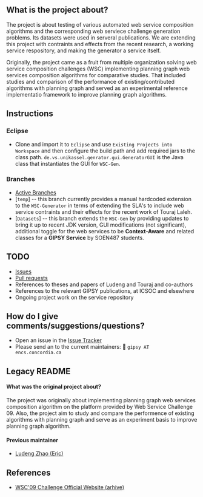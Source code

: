 ## What is the project about?

The project is about testing of various automated web service composition algorithms and
the corresponding web serviece challenge generation problems. Its datasets were used
in serveral publications. We are extending this project with contraints and effects
from the recent research, a working service respository, and making the generator
a service itself.

Originally, the project came as a fruit from multiple organization solving web service
composition challenges (WSC) implementing planning graph web services composition algorithms
for comparative studies. That included studies and comparison of the performance of
existing/contributed algorithms with planning graph and served as an experimental
reference implementatio framework to improve planning graph algorithms.

## Instructions

### Eclipse ###

* Clone and import it to `Eclipse` and use `Existing Projects into Workspace` and then configure the build path and add required jars to the class path.
`de.vs.unikassel.genrator.gui.GeneratorGUI` is the Java class that instantiates the GUI for `WSC-Gen`.

### Branches ###

* [Active Branches](https://github.com/GIPSY-dev/WSC-Gen/branches)
* [`temp`] -- this branch currently provides a manual hardcoded extension to the `WSC-Generator` in terms of extending the SLA's to include web service contraints and their effects for the recent work of Touraj Laleh. 
* [`Datasets`] -- this branch extends the `WSC-Gen` by providing updates to bring it up to recent JDK version, GUI modifications (not significant), additional toggle for the web services to be **Context-Aware** and related classes for a **GIPSY Service** by SOEN487 students.

## TODO ##

* [Issues](https://github.com/GIPSY-dev/WSC-Gen/issues)
* [Pull requests](https://github.com/GIPSY-dev/WSC-Gen/pulls)
* References to theses and papers of Ludeng and Touraj and co-authors
* References to the relevant GIPSY publications, at ICSOC and elsewhere
* Ongoing project work on the service repository

## How do I give comments/suggestions/questions?

* Open an issue in the [Issue Tracker](https://github.com/GIPSY-dev/WSC-Gen/issues)
* Please send an to the current maintainers: :e-mail: `gipsy AT encs.concordia.ca`

## Legacy README

#### What was the original project about?

The project was originally about implementing planning graph web services composition algorithm on the platform provided by Web Service Challenge 09. 
Also, the project aim to study and compare the performence of existing algorithms with planning graph and serve as an experiment basis to
improve planning graph algorithm.

#### Previous maintainer

* [Ludeng Zhao (Eric)](https://github.com/hhkb)

## References

* [WSC'09 Challenge Official Website (arhive)](https://web.archive.org/web/20131115023242/http://ws-challenge.georgetown.edu/wsc09/index.html)

